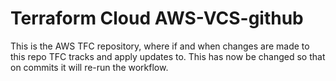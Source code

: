 # Terraform Cloud AWS-VCS-github
This is the AWS TFC repository, where if and when changes are made to this repo TFC tracks and apply updates to. This has now be changed so that on commits it will re-run the workflow. 
